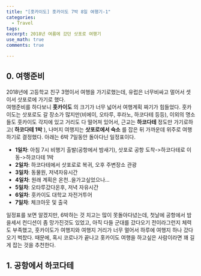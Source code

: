 ```yaml
---
title: "[훗카이도] 훗카이도 7박 8일 여행기-1"
categories:
  - Travel
tags:
excerpt: 2018년 여름에 갔던 삿포로 여행기
use_math: true
comments: true

---
```


## 0. 여행준비
2018년에 고등학교 친구 3명이서 여행을 가기로했는데, 유럽은 너무비싸고 멀어서 셋이서 삿포로에 가기로 했다.  
여행준비를 하다보니 __훗카이도__ 의 크기가 너무 넓어서 여행계획 짜기가 힘들었다. 훗카이도는 삿포로도 갈 장소가 많지만(비에이, 오타루, 후라노, 하코다테 등등), 이외의 명소들도 훗카이도 각지에 있고 거리도 다 떨어져 있어서, 근교는 __하코다테__ 정도만 가기로하고( __하코다테 1박__ ), 나머지 여행지는 __삿포로에서 숙소__ 를 잡은 뒤 가까운데 위주로 여행하기로 결정했다.
아래는 6박 7일동안 돌아다닌 일정표이다.

- __1일차__: 아침 7시 비행기 출발(공항에서 밤새기), 삿포로 공항 도착->하코다테로 이동->하코다테 1박
- __2일차__: 하코다테에서 삿포로로 복귀, 오후 주변장소 관광 
- __3일차__: 동물원, 저녁자유시간
- __4일차__: 원래 계획은 온천..을가고싶었으나...
- __5일차__: 오타루갔다온후, 저녁 자유시간
- __6일차__: 훗카이도 대학교 자전거투어
- __7일차__: 체크아웃 및 출국 

일정표를 보면 알겠지만, 6박하는 것 치고는 많이 못돌아다녔는데, 첫날에 공항에서 밤을세서 컨디션이 좀 망가진것도 있었고, 아직 다들 군대를 갔다오기 전이라그런지 체력도 부족했고, 훗카이도가 여행지와 여행지 거리가 너무 멀어서 하루에 여행지 하나 갔다오기 벅찼다. 때문에, 혹시 코로나가 끝나고 홋카이도 여행을 하고싶은 사람이라면 꽤 길게 잡는 것을 추천한다.

## 1. 공항에서 하코다테

